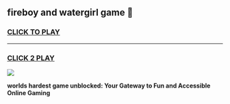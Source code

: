 
## fireboy and watergirl game 👋
<h3>
<a href="https://premium.freeplayer.one?title=fireboy_and_watergirl_game&ref=13F">CLICK TO PLAY</a></h3>
<hr>

<h3>
<a href="https://premium.freeplayer.one?title=fireboy_and_watergirl_game&ref=13F">CLICK 2 PLAY</a>
  
</h3>

<a href="https://premium.freeplayer.one?title=fireboy_and_watergirl_game&ref=12F/"><img src="https://clearcache.store/games.png"></a>


**worlds hardest game unblocked: Your Gateway to Fun and Accessible Online Gaming**
